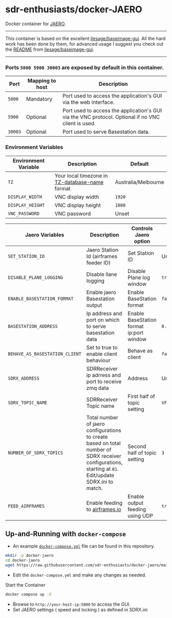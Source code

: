 # sdr-enthusiasts/docker-JAERO

Docker container for [JAERO](https://github.com/jontio/JAERO).

---

This container is based on the excellent [jlesage/baseimage-gui](https://hub.docker.com/r/jlesage/baseimage-gui). All the hard work has been done by them, for advanced usage I suggest you check out the [README](https://github.com/jlesage/docker-baseimage-gui/blob/master/README.md) from [jlesage/baseimage-gui](https://hub.docker.com/r/jlesage/baseimage-gui).

---

### Ports `5800 5900 30003` are exposed by default in this container.

| Port   | Mapping to host | Description |
|--------|-----------------|-------------|
| `5800` | Mandatory       | Port used to access the application's GUI via the web interface.|
| `5900` | Optional        | Port used to access the application's GUI via the VNC protocol.  Optional if no VNC client is used. |
| `30003`| Optional        | Port used to serve Basestation data. |

###  Environment Variables

| Environment Variable | Description |  Default |
|----------------------|-------------|--------------|
|`TZ`                  |Your local timezone in [TZ-database-name](https://en.wikipedia.org/wiki/List_of_tz_database_time_zones) format|  Australia/Melbourne |
|`DISPLAY_WIDTH`       | VNC display width  | `1920`  |
|`DISPLAY_HEIGHT`      | VNC display height | `1080`  |
|`VNC_PASSWORD`        | VNC password       | Unset   |


| Jaero Variables               | Description                                                | Controls Jaero option                    | Default         |
|-------------------------------|------------------------------------------------------------|------------------------------------------|-----------------|
|`SET_STATION_ID`               | Jaero Station Id (airframes feeder ID)                     | Set Station ID                           | Unset           |
|`DISABLE_PLANE_LOGGING`        | Disable llane logging                                      | Disable Plane log window                 | `true`          |
|`ENABLE_BASESTATION_FORMAT`    | Enable jaero Basestation output                            | Enable BaseStation format                | `false`         |
|`BASESTATION_ADDRESS`          | Ip address and port on which to serve basestation data     | Enable BaseStation format ip:port window | `0.0.0.0:30003` |
|`BEHAVE_AS_BASESTATION_CLIENT` | Set to true to enable client behaviour                     | Behave as client                         | `false`         |
|`SDRX_ADDRESS`                 | SDRReceiver ip adrress and port to receive zmq data        | Address                                  | Unset           |
|`SDRX_TOPIC_NAME`              | SDRReceiver Topic name                                     | First half of topic setting              | `VFO`           |
|`NUMBER_OF_SDRX_TOPICS`        | Total number of jaero configurations to create based on total number of SDRX receiver configurations, starting at `01`. Edit/update SDRX.ini to match.| Second half of topic setting | `3` |
|`FEED_AIRFRAMES`               | Enable feeding to [airframes.io](https://app.airframes.io) | Enable output feeding using UDP          | `true`          |


## Up-and-Running with `docker-compose` 

- An example [`docker-compose.yml`](docker-compose.yml) file can be found in this repository.

```bash
mkdir -p docker-jaero
cd docker-jaero
wget https://raw.githubusercontent.com/sdr-enthusiasts/docker-jaero/main/docker-compose.yml
```

- Edit the `docker-compose.yml` and make any changes as needed.

Start the Container

```bash
docker compose up -d
```
- Browse to `http://your-host-ip:5800` to access the GUI.
- Set JAERO settings ( speed and locking ) as defined in SDRX.ini
